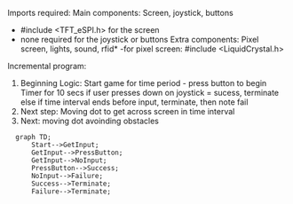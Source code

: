 Imports required:
  Main components: Screen, joystick, buttons
  - #include <TFT_eSPI.h> for the screen
  - none required for the joystick or buttons
  Extra components: Pixel screen, lights, sound, rfid*
  -for pixel screen: #include <LiquidCrystal.h>

Incremental program:
1. Beginning Logic:
  Start game for time period - press button to begin
  Timer for 10 secs
  if user presses down on joystick = sucess, terminate
  else if time interval ends before input, terminate, then note fail
2. Next step:
  Moving dot to get across screen in time interval
3. Next:
  moving dot avoinding obstacles
  


```mermaid
  graph TD;
      Start-->GetInput;
      GetInput-->PressButton;
      GetInput-->NoInput;
      PressButton-->Success;
      NoInput-->Failure;
      Success-->Terminate;
      Failure-->Terminate;
```
